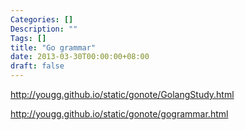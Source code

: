 ```yaml
---
Categories: []
Description: ""
Tags: []
title: "Go grammar"
date: 2013-03-30T00:00:00+08:00
draft: false
---
```



http://yougg.github.io/static/gonote/GolangStudy.html

http://yougg.github.io/static/gonote/gogrammar.html
